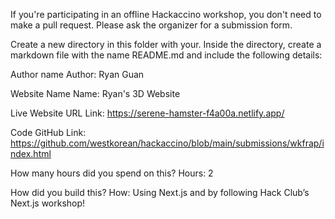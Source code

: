 If you're participating in an offline Hackaccino workshop, you don't need to make a pull request. Please ask the organizer for a submission form.

Create a new directory in this folder with your. Inside the directory, create a markdown file with the name README.md and include the following details:

Author name
Author: Ryan Guan

Website Name
Name: Ryan's 3D Website

Live Website URL
Link: https://serene-hamster-f4a00a.netlify.app/

Code
GitHub Link: https://github.com/westkorean/hackaccino/blob/main/submissions/wkfrap/index.html

How many hours did you spend on this?
Hours: 2

How did you build this?
How: Using Next.js and by following Hack Club’s Next.js workshop!
